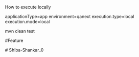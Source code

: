 How to execute locally

applicationType=app
environment=qanext
execution.type=local
execution.mode=local

mvn clean test


#Feature

#   S h i b a - S h a n k a r _ 0  
 